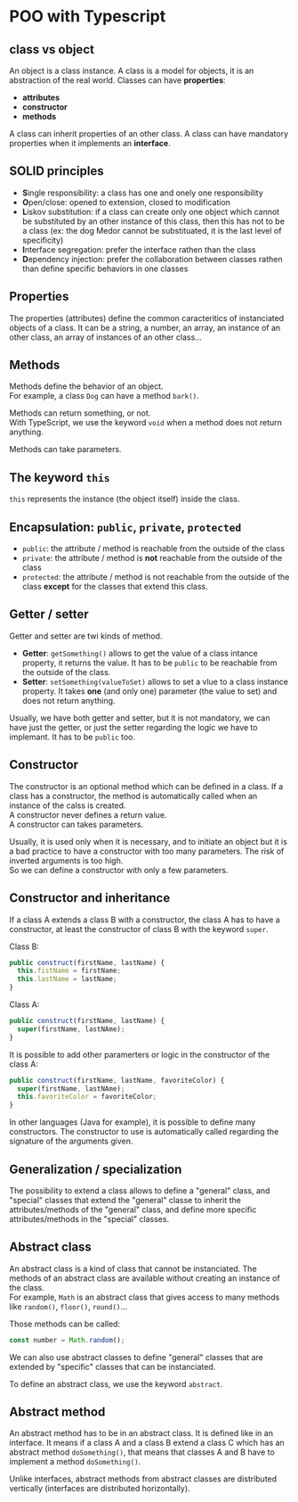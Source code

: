 # POO with Typescript

## class vs object

An object is a class instance.
A class is a model for objects, it is an abstraction of the real world. Classes can have **properties**:

- **attributes**
- **constructor**
- **methods**

A class can inherit properties of an other class.
A class can have mandatory properties when it implements an **interface**.

## SOLID principles

- **S**ingle responsibility: a class has one and onely one responsibility
- **O**pen/close: opened to extension, closed to modification
- **L**iskov substitution: if a class can create only one object which cannot be substituted by an other instance of this class, then this has not to be a class (ex: the dog Medor cannot be substituated, it is the last level of specificity)
- **I**nterface segregation: prefer the interface rathen than the class
- **D**ependency injection: prefer the collaboration between classes rathen than define specific behaviors in one classes

## Properties

The properties (attributes) define the common caracteritics of instanciated objects of a class. It can be a string, a number, an array, an instance of an other class, an array of instances of an other class...

## Methods

Methods define the behavior of an object.  
For example, a class `Dog` can have a method `bark()`.

Methods can return something, or not.  
With TypeScript, we use the keyword `void` when a method does not return anything.

Methods can take parameters.

## The keyword `this`

`this` represents the instance (the object itself) inside the class.

## Encapsulation: `public`, `private`, `protected`

- `public`: the attribute / method is reachable from the outside of the class
- `private`: the attribute / method is **not** reachable from the outside of the class
- `protected`: the attribute / method is not reachable from the outside of the class **except** for the classes that extend this class.

## Getter / setter

Getter and setter are twi kinds of method.

- **Getter**: `getSomething()` allows to get the value of a class intance property, it returns the value. It has to be `public` to be reachable from the outside of the class.
- **Setter**: `setSomething(valueToSet)` allows to set a vlue to a class instance property. It takes **one** (and only one) parameter (the value to set) and does not return anything.

Usually, we have both getter and setter, but it is not mandatory, we can have just the getter, or just the setter regarding the logic we have to implemant. It has to be `public` too.

## Constructor

The constructor is an optional method which can be defined in a class. If a class has a constructor, the method is automatically called when an instance of the calss is created.  
A constructor never defines a return value.  
A constructor can takes parameters.

Usually, it is used only when it is necessary, and to initiate an object but it is a bad practice to have a constructor with too many parameters. The risk of inverted arguments is too high.  
So we can define a constructor with only a few parameters.

## Constructor and inheritance

If a class A extends a class B with a constructor, the class A has to have a constructor, at least the constructor of class B with the keyword `super`.

Class B:

```js
public construct(firstName, lastName) {
  this.fistName = firstName;
  this.lastName = lastName;
}
```

Class A:

```js
public construct(firstName, lastName) {
  super(firstName, lastNAme);
}
```

It is possible to add other paramerters or logic in the constructor of the class A:

```js
public construct(firstName, lastName, favoriteColor) {
  super(firstName, lastNAme);
  this.favoriteColor = favoriteColor;
}
```

In other languages (Java for example), it is possible to define many constructors. The constructor to use is automatically called regarding the signature of the arguments given.

## Generalization / specialization

The possibility to extend a class allows to define a "general" class, and "special" classes that extend the "general" classe to inherit the attributes/methods of the "general" class, and define more specific attributes/methods in the "special" classes.

## Abstract class

An abstract class is a kind of class that cannot be instanciated. The methods of an abstract class are available without creating an instance of the class.  
For example, `Math` is an abstract class that gives access to many methods like `random()`, `floor()`, `round()`...

Those methods can be called:

```js
const number = Math.random();
```

We can also use abstract classes to define "general" classes that are extended by "specific" classes that can be instanciated.

To define an abstract class, we use the keyword `abstract`.

## Abstract method

An abstract method has to be in an abstract class. It is defined like in an interface. It means if a class A and a class B extend a class C which has an abstract method `doSomething()`, that means that classes A and B have to implement a method `doSomething()`.

Unlike interfaces, abstract methods from abstract classes are distributed vertically (interfaces are distributed horizontally).
